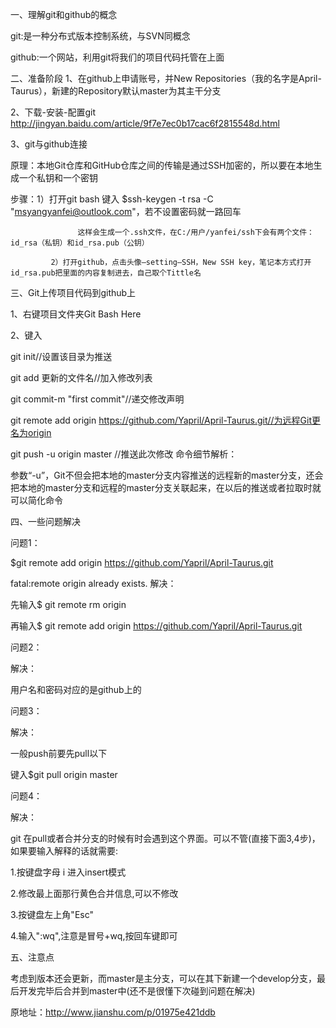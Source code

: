 一、理解git和github的概念

git:是一种分布式版本控制系统，与SVN同概念

github:一个网站，利用git将我们的项目代码托管在上面





二、准备阶段
1、在github上申请账号，并New Repositories（我的名字是April-Taurus），新建的Repository默认master为其主干分支

2、下载-安装-配置git   http://jingyan.baidu.com/article/9f7e7ec0b17cac6f2815548d.html

3、git与github连接

原理：本地Git仓库和GitHub仓库之间的传输是通过SSH加密的，所以要在本地生成一个私钥和一个密钥

步骤：1）打开git bash  键入  $ssh-keygen -t  rsa  -C  "msyangyanfei@outlook.com"，若不设置密码就一路回车

                   这样会生成一个.ssh文件，在C:/用户/yanfei/ssh下会有两个文件：id_rsa（私钥）和id_rsa.pub（公钥）

             2）打开github，点击头像—setting—SSH，New SSH key，笔记本方式打开id_rsa.pub把里面的内容复制进去，自己取个Tittle名





三、Git上传项目代码到github上

1、右键项目文件夹Git Bash Here

2、键入

git init//设置该目录为推送

git add 更新的文件名//加入修改列表

git commit-m "first commit"//递交修改声明

git remote add origin https://github.com/Yapril/April-Taurus.git//为远程Git更名为origin

git push -u origin master //推送此次修改
命令细节解析：

参数“-u”，Git不但会把本地的master分支内容推送的远程新的master分支，还会把本地的master分支和远程的master分支关联起来，在以后的推送或者拉取时就可以简化命令





四、一些问题解决

问题1：

$git remote add origin https://github.com/Yapril/April-Taurus.git

fatal:remote origin already exists.
解决：

先输入$ git remote rm origin

再输入$ git remote add origin https://github.com/Yapril/April-Taurus.git


问题2：

解决：

用户名和密码对应的是github上的



问题3：




解决：

一般push前要先pull以下

键入$git pull origin master



问题4：




解决：

git 在pull或者合并分支的时候有时会遇到这个界面。可以不管(直接下面3,4步)，如果要输入解释的话就需要:

1.按键盘字母 i 进入insert模式

2.修改最上面那行黄色合并信息,可以不修改

3.按键盘左上角"Esc"

4.输入":wq",注意是冒号+wq,按回车键即可





五、注意点

考虑到版本还会更新，而master是主分支，可以在其下新建一个develop分支，最后开发完毕后合并到master中(还不是很懂下次碰到问题在解决)

原地址：http://www.jianshu.com/p/01975e421ddb
